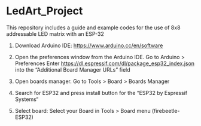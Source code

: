 # LedArt_Project
This repository includes a guide and example codes for the use of 8x8 addressable LED matrix with an ESP-32

1. Download Arduino IDE: https://www.arduino.cc/en/software

2. Open the preferences window from the Arduino IDE. Go to Arduino > Preferences
    Enter https://dl.espressif.com/dl/package_esp32_index.json into the “Additional Board Manager URLs” field
    
3. Open boards manager. Go to Tools > Board > Boards Manager

4. Search for ESP32 and press install button for the “ESP32 by Espressif Systems“

5. Select board: Select your Board in Tools > Board menu (firebeetle-ESP32)

